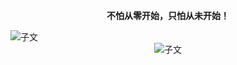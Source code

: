 <!-- # 笔记本 -->

<!-- ::: t -->

**<p style="text-align:center">不怕从零开始，只怕从未开始！</p>**

<img src="/img/home/home02.jpeg" alt="子文" title="子文" class="zoom-custom-imgs">
<br/>
<div style="text-align:center">
<img src="/img/home/wechat.png" alt="子文" title="子文" class="zoom-custom-imgs">
</div>

<!-- ::: -->

